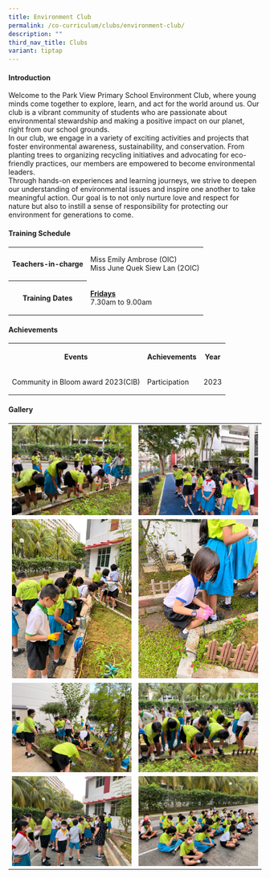 ```yaml
---
title: Environment Club
permalink: /co-curriculum/clubs/environment-club/
description: ""
third_nav_title: Clubs
variant: tiptap
---
```

<h4>Introduction</h4>
<p>Welcome to the Park View Primary School Environment Club, where young
minds come together to explore, learn, and act for the world around us.
Our club is a vibrant community of students who are passionate about environmental
stewardship and making a positive impact on our planet, right from our
school grounds.
<br>In our club, we engage in a variety of exciting activities and projects
that foster environmental awareness, sustainability, and conservation.
From planting trees to organizing recycling initiatives and advocating
for eco-friendly practices, our members are empowered to become environmental
leaders.
<br>Through hands-on experiences and learning journeys, we strive to deepen
our understanding of environmental issues and inspire one another to take
meaningful action. Our goal is to not only nurture love and respect for
nature but also to instill a sense of responsibility for protecting our
environment for generations to come.</p>
<h4>Training Schedule</h4>
<table>
<tbody>
<tr>
<th rowspan="1" colspan="1">
<p>Teachers-in-charge</p>
</th>
<td rowspan="1" colspan="1">
<p>Miss Emily Ambrose (OIC)
<br>Miss June Quek Siew Lan (2OIC)</p>
</td>
</tr>
<tr>
<th rowspan="1" colspan="1">
<p>Training Dates</p>
</th>
<td rowspan="1" colspan="1">
<p><strong><u>Fridays</u></strong> 
<br>7.30am to 9.00am</p>
</td>
</tr>
</tbody>
</table>
<h4>Achievements</h4>
<table>
<tbody>
<tr>
<th rowspan="1" colspan="1">
<p>Events</p>
</th>
<th rowspan="1" colspan="1">
<p>Achievements</p>
</th>
<th rowspan="1" colspan="1">
<p>Year</p>
</th>
</tr>
<tr>
<td rowspan="1" colspan="1">
<p>Community in Bloom award 2023(CIB)</p>
</td>
<td rowspan="1" colspan="1">
<p>Participation</p>
</td>
<td rowspan="1" colspan="1">
<p>2023</p>
</td>
</tr>
</tbody>
</table>
<h4>Gallery</h4>
<table>
<tbody>
<tr>
<th rowspan="1" colspan="1">
<div class="isomer-image-wrapper">
<img style="width: 100%" height="auto" width="100%" alt="" src="/images/CCA/Environment Club/photo1676346606__3_.jpeg">
</div>
</th>
<th rowspan="1" colspan="1">
<div class="isomer-image-wrapper">
<img style="width: 100%" height="auto" width="100%" alt="" src="/images/CCA/Environment Club/photo1676346694__2_.jpeg">
</div>
</th>
</tr>
<tr>
<td rowspan="1" colspan="1">
<div class="isomer-image-wrapper">
<img style="width: 100%" height="auto" width="100%" alt="" src="/images/CCA/Environment Club/photo1676346606.jpeg">
</div>
</td>
<td rowspan="1" colspan="1">
<div class="isomer-image-wrapper">
<img style="width: 100%" height="auto" width="100%" alt="" src="/images/CCA/Environment Club/photo1676346606__4_.jpeg">
</div>
</td>
</tr>
<tr>
<td rowspan="1" colspan="1">
<div class="isomer-image-wrapper">
<img style="width: 100%" height="auto" width="100%" alt="" src="/images/CCA/Environment Club/photo1676346606__1_.jpeg">
</div>
</td>
<td rowspan="1" colspan="1">
<div class="isomer-image-wrapper">
<img style="width: 100%" height="auto" width="100%" alt="" src="/images/CCA/photo1676346606__2_.jpeg">
</div>
</td>
</tr>
<tr>
<td rowspan="1" colspan="1">
<div class="isomer-image-wrapper">
<img style="width: 100%" height="auto" width="100%" alt="" src="/images/CCA/Environment Club/photo1676346694__3_.jpeg">
</div>
</td>
<td rowspan="1" colspan="1">
<div class="isomer-image-wrapper">
<img style="width: 100%" height="auto" width="100%" alt="" src="/images/CCA/Environment Club/photo1676346694.jpeg">
</div>
</td>
</tr>
</tbody>
</table>
<p></p>